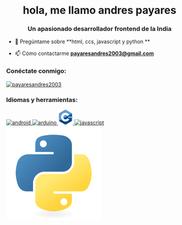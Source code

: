 <h1 align="center">hola, me llamo andres payares</h1>
<h3 align="center">Un apasionado desarrollador frontend de la India</h3>

- 💬 Pregúntame sobre **html, ccs, javascript y python **

- 📫 Cómo contactarme **payaresandres2003@gmail.com**

<h3 align="left">Conéctate conmigo:</h3>
<p align="left">
<a href="https:// linkedin.com/in/payaresandres2003" target="blank"><img align="center" src="https://raw.githubusercontent.com/rahuldkjain/github-profile-readme-generator/master/src/images/ iconos/Social/vinculado en alt.svg" alt="payaresandres2003" height="30" width="40" /></a>
</p>

<h3 align="left">Idiomas y herramientas:</h3>
<p align="left"> <a href="https://developer.android.com" target="_blank" rel="noreferrer"> <img src="https://raw.githubusercontent.com/devicons /devicon/master/icons/android/android-original-wordmark.svg" alt="android" width="40" height="40"/> </a> <a href="https://www.arduino .cc/" target="_blank" rel="noreferrer"> <img src="https://cdn.worldvectorlogo.com/logos/arduino-1.svg" alt="arduino" width="40" height= "40"/> </a> <a href="https://www.w3schools.com/cpp/" target="_blank" rel="noreferrer"> <img src="https://raw.githubusercontent.com/devicons/devicon/master/icons/cplusplus/cplusplus-original.svg" alt="cplusplus" width="40" height="40"/> </a> <a href="https:// desarrollador.mozilla.org/en-US/docs/Web/JavaScript" target="_blank" rel="noreferrer"> <img src="https://raw.githubusercontent.com/devicons/devicon/master/icons/ javascript/javascript-original.svg" alt="javascript" width="40" height="40"/> </a> <a href="https://www.python.org" target="_blank" rel ="noreferrer"> <img src="https://raw.githubusercontent.com/devicons/devicon/master/icons/python/python-original.svg" alt="python" ancho="40" alto="40"/> </a> </p>

